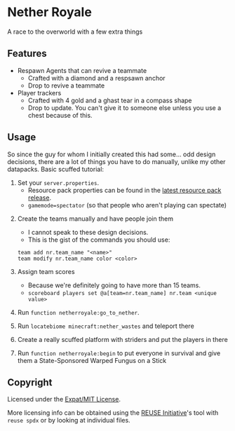 <!--
  ~ SPDX-FileCopyrightText: 2020 Nathaniel Fitzenrider <https://github.com/nfitzen>
  ~
  ~ SPDX-License-Identifier: MIT
 -->

# Nether Royale
A race to the overworld with a few extra things

## Features

- Respawn Agents that can revive a teammate
    - Crafted with a diamond and a respsawn anchor
    - Drop to revive a teammate
- Player trackers
    - Crafted with 4 gold and a ghast tear in a compass shape
    - Drop to update. You can't give it to someone else unless you use a chest because of this.

## Usage

So since the guy for whom I initially created this had some... odd design
decisions, there are a lot of things you have to do manually, unlike my other
datapacks. Basic scuffed tutorial:

1. Set your `server.properties`.
    - Resource pack properties can be found in the [latest resource pack release][resources].
    - `gamemode=spectator` (so that people who aren't playing can spectate)

[resources]: https://github.com/nfitzen/NetherRoyale/releases/tag/resources/v0.3.1

2. Create the teams manually and have people join them
    - I cannot speak to these design decisions.
    - This is the gist of the commands you should use:

    ```mcfunction
    team add nr.team_name "<name>"
    team modify nr.team_name color <color>
    ```

3. Assign team scores
    - Because we're definitely going to have more than 15 teams.
    - `scoreboard players set @a[team=nr.team_name] nr.team <unique value>`

4. Run `function netherroyale:go_to_nether`.
5. Run `locatebiome minecraft:nether_wastes` and teleport there
6. Create a really scuffed platform with striders and put the players in there
7. Run `function netherroyale:begin` to put everyone in survival
    and give them a State-Sponsored Warped Fungus on a Stick

## Copyright

Licensed under the [Expat/MIT License](LICENSE).

More licensing info can be obtained using the [REUSE Initiative]'s tool with
`reuse spdx` or by looking at individual files.

[REUSE initiative]: https://reuse.software/
